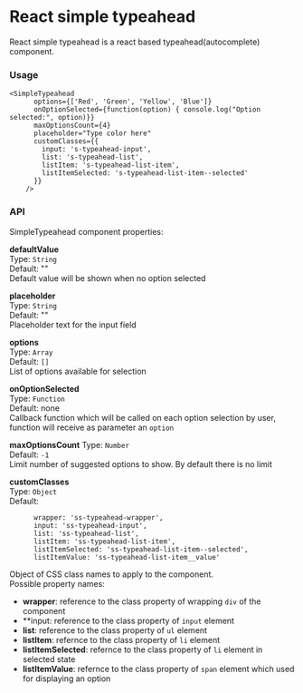 # React simple typeahead

React simple typeahead is a react based typeahead(autocomplete) component.

### Usage
```
<SimpleTypeahead
      options={['Red', 'Green', 'Yellow', 'Blue']}
      onOptionSelected={function(option) { console.log("Option selected:", option)}}
      maxOptionsCount={4}
      placeholder="Type color here"
      customClasses={{
        input: 's-typeahead-input',
        list: 's-typeahead-list',
        listItem: 's-typeahead-list-item',
        listItemSelected: 's-typeahead-list-item--selected'
      }}
    />
```

### API
SimpleTypeahead component properties:  

**defaultValue**  
Type: `String`  
Default: ""  
Default value will be shown when no option selected

**placeholder**  
Type: `String`  
Default: ""  
Placeholder text for the input field

**options**  
Type: `Array`  
Default: `[]`  
List of options available for selection  

**onOptionSelected**  
Type: `Function`  
Default: none  
Callback function which will be called on each option selection by user, function will receive as parameter an `option`

**maxOptionsCount**
Type: `Number`  
Default: `-1`  
Limit number of suggested options to show. By default there is no limit

**customClasses**  
Type: `Object`  
Default: 
```
      wrapper: 'ss-typeahead-wrapper',
      input: 'ss-typeahead-input',
      list: 'ss-typeahead-list',
      listItem: 'ss-typeahead-list-item',
      listItemSelected: 'ss-typeahead-list-item--selected',
      listItemValue: 'ss-typeahead-list-item__value'
```
Object of CSS class names to apply to the component.  
Possible property names:  
- **wrapper**: reference to the class property of wrapping `div` of the component
- **input: reference to the class property of `input` element
- **list**: reference to the class property of `ul` element  
- **listItem**: refernce to the class property of `li` element
- **listItemSelected**: refernce to the class property of `li` element in selected state
- **listItemValue**: refernce to the class property of `span` element which used for displaying an option  
